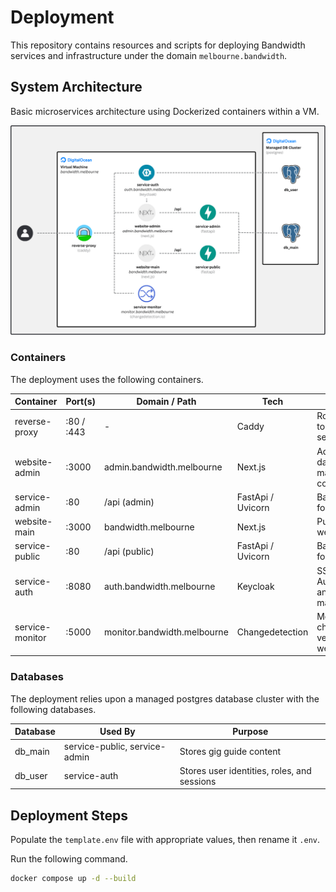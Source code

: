 # Deployment

This repository contains resources and scripts for deploying Bandwidth services and infrastructure under the domain `melbourne.bandwidth`.

## System Architecture

Basic microservices architecture using Dockerized containers within a VM.

![System Architecture](./read-me/architecture.png)

### Containers

The deployment uses the following containers.

| Container      | Port(s)       | Domain / Path                | Tech              | Purpose                                  |
|----------------|---------------|------------------------------|-------------------|-----------------------------------------|
| reverse-proxy  | :80 / :443    | -                            | Caddy             | Routes traffic to internal services     |
| website-admin  | :3000         | admin.bandwidth.melbourne    | Next.js           | Admin dashboard for managing content    |
| service-admin  | :80           | /api (admin)                 | FastApi / Uvicorn | Backend API for admin site              |
| website-main   | :3000         | bandwidth.melbourne          | Next.js           | Public-facing website                   |
| service-public | :80           | /api (public)                | FastApi / Uvicorn | Backend API for public site             |
| service-auth   | :8080         | auth.bandwidth.melbourne     | Keycloak          | SSO, Authentication and user management |
| service-monitor| :5000         | monitor.bandwidth.melbourne  | Changedetection   | Monitors changes on venue websites      |

### Databases

The deployment relies upon a managed postgres database cluster with the following databases.

| Database       | Used By                       | Purpose                                     |
|----------------|-------------------------------|---------------------------------------------|
| db_main        | service-public, service-admin | Stores gig guide content                    |
| db_user        | service-auth                  | Stores user identities, roles, and sessions |

## Deployment Steps

Populate the `template.env` file with appropriate values, then rename it `.env`.

Run the following command.

```sh
docker compose up -d --build
```


